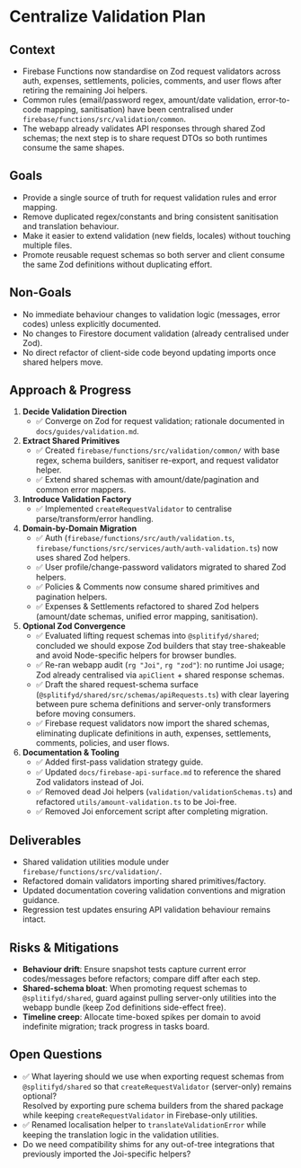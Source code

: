 # Centralize Validation Plan

## Context
- Firebase Functions now standardise on Zod request validators across auth, expenses, settlements, policies, comments, and user flows after retiring the remaining Joi helpers.
- Common rules (email/password regex, amount/date validation, error-to-code mapping, sanitisation) have been centralised under `firebase/functions/src/validation/common`.
- The webapp already validates API responses through shared Zod schemas; the next step is to share request DTOs so both runtimes consume the same shapes.

## Goals
- Provide a single source of truth for request validation rules and error mapping.
- Remove duplicated regex/constants and bring consistent sanitisation and translation behaviour.
- Make it easier to extend validation (new fields, locales) without touching multiple files.
- Promote reusable request schemas so both server and client consume the same Zod definitions without duplicating effort.

## Non-Goals
- No immediate behaviour changes to validation logic (messages, error codes) unless explicitly documented.
- No changes to Firestore document validation (already centralised under Zod).
- No direct refactor of client-side code beyond updating imports once shared helpers move.

## Approach & Progress
1. **Decide Validation Direction**
   - ✅ Converge on Zod for request validation; rationale documented in `docs/guides/validation.md`.
2. **Extract Shared Primitives**
   - ✅ Created `firebase/functions/src/validation/common/` with base regex, schema builders, sanitiser re-export, and request validator helper.
   - ✅ Extend shared schemas with amount/date/pagination and common error mappers.
3. **Introduce Validation Factory**
   - ✅ Implemented `createRequestValidator` to centralise parse/transform/error handling.
4. **Domain-by-Domain Migration**
   - ✅ Auth (`firebase/functions/src/auth/validation.ts`, `firebase/functions/src/services/auth/auth-validation.ts`) now uses shared Zod helpers.
   - ✅ User profile/change-password validators migrated to shared Zod helpers.
   - ✅ Policies & Comments now consume shared primitives and pagination helpers.
   - ✅ Expenses & Settlements refactored to shared Zod helpers (amount/date schemas, unified error mapping, sanitisation).
5. **Optional Zod Convergence**
   - ✅ Evaluated lifting request schemas into `@splitifyd/shared`; concluded we should expose Zod builders that stay tree-shakeable and avoid Node-specific helpers for browser bundles.
   - ✅ Re-ran webapp audit (`rg "Joi"`, `rg "zod"`): no runtime Joi usage; Zod already centralised via `apiClient` + shared response schemas.
   - ✅ Draft the shared request-schema surface (`@splitifyd/shared/src/schemas/apiRequests.ts`) with clear layering between pure schema definitions and server-only transformers before moving consumers.
   - ✅ Firebase request validators now import the shared schemas, eliminating duplicate definitions in auth, expenses, settlements, comments, policies, and user flows.
6. **Documentation & Tooling**
   - ✅ Added first-pass validation strategy guide.
   - ✅ Updated `docs/firebase-api-surface.md` to reference the shared Zod validators instead of Joi.
   - ✅ Removed dead Joi helpers (`validation/validationSchemas.ts`) and refactored `utils/amount-validation.ts` to be Joi-free.
   - ✅ Removed Joi enforcement script after completing migration.

## Deliverables
- Shared validation utilities module under `firebase/functions/src/validation/`.
- Refactored domain validators importing shared primitives/factory.
- Updated documentation covering validation conventions and migration guidance.
- Regression test updates ensuring API validation behaviour remains intact.

## Risks & Mitigations
- **Behaviour drift**: Ensure snapshot tests capture current error codes/messages before refactors; compare diff after each step.
- **Shared-schema bloat**: When promoting request schemas to `@splitifyd/shared`, guard against pulling server-only utilities into the webapp bundle (keep Zod definitions side-effect free).
- **Timeline creep**: Allocate time-boxed spikes per domain to avoid indefinite migration; track progress in tasks board.

## Open Questions
- ✅ What layering should we use when exporting request schemas from `@splitifyd/shared` so that `createRequestValidator` (server-only) remains optional?  
  Resolved by exporting pure schema builders from the shared package while keeping `createRequestValidator` in Firebase-only utilities.
- ✅ Renamed localisation helper to `translateValidationError` while keeping the translation logic in the validation utilities.
- Do we need compatibility shims for any out-of-tree integrations that previously imported the Joi-specific helpers?
